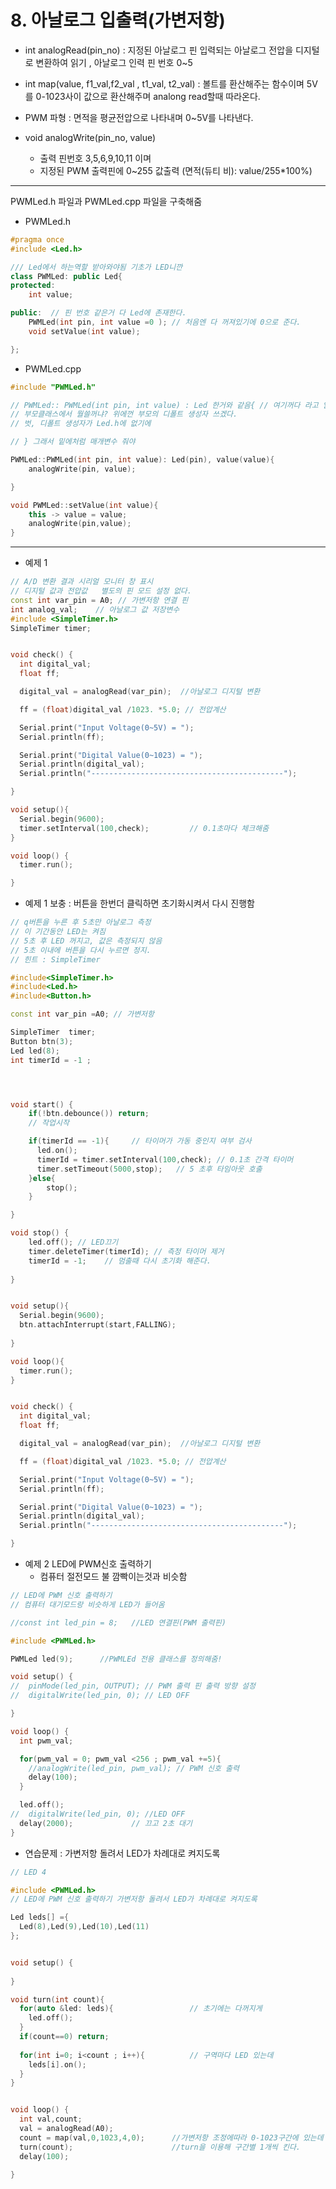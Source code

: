 # 8. 아날로그 입출력(가변저항)

- int analogRead(pin_no) : 지정된 아날로그 핀 입력되는 아날로그 전압을 디지털로 변환하여 읽기 , 아날로그 인력 핀 번호 0~5

- int map(value, f1_val,f2_val , t1_val, t2_val) : 볼트를 환산해주는 함수이며 5V를  0-1023사이 값으로 환산해주며 analong read할때 따라온다.

- PWM 파형 : 면적을 평균전압으로 나타내며 0~5V를 나타낸다.

- void analogWrite(pin_no, value)
  - 출력 핀번호 3,5,6,9,10,11 이며
  - 지정된 PWM 출력핀에 0~255 값출력 (면적(듀티 비): value/255*100%)

-----

PWMLed.h 파일과 PWMLed.cpp 파일을 구축해줌

- PWMLed.h

```c++
#pragma once
#include <Led.h>

/// Led에서 하는역할 받아와야됨 기초가 LED니깐
class PWMLed: public Led{
protected:
    int value;

public:  // 핀 번호 같은거 다 Led에 존재한다.
    PWMLed(int pin, int value =0 ); // 처음엔 다 꺼져있기에 0으로 준다.
    void setValue(int value);

};
```



- PWMLed.cpp

```c++
#include "PWMLed.h"

// PWMLed:: PWMLed(int pin, int value) : Led 한거와 같음{ // 여기꺼다 라고 알려주는 거!
// 부모클래스에서 뭘쓸꺼냐? 위에껀 부모의 디폴트 생성자 쓰겠다.
// 벗, 디폴트 생성자가 Led.h에 없기에

// } 그래서 밑에처럼 매개변수 줘야

PWMLed::PWMLed(int pin, int value): Led(pin), value(value){
    analogWrite(pin, value);

}

void PWMLed::setValue(int value){
    this -> value = value;
    analogWrite(pin,value);
}
```



-----



- 예제 1

```c++
// A/D 변환 결과 시리얼 모니터 창 표시
// 디지털 값과 전압값   별도의 핀 모드 설정 없다.
const int var_pin = A0; // 가변저항 연결 핀
int analog_val;    // 아날로그 값 저장변수
#include <SimpleTimer.h>
SimpleTimer timer;


void check() {
  int digital_val;
  float ff;

  digital_val = analogRead(var_pin);  //아날로그 디지털 변환

  ff = (float)digital_val /1023. *5.0; // 전압계산

  Serial.print("Input Voltage(0~5V) = ");
  Serial.println(ff);

  Serial.print("Digital Value(0~1023) = ");
  Serial.println(digital_val);
  Serial.println("-------------------------------------------");

}

void setup(){
  Serial.begin(9600);
  timer.setInterval(100,check);			// 0.1초마다 체크해줌
}

void loop() {
  timer.run();

}
```

- 예제 1 보충 : 버튼을 한번더 클릭하면 초기화시켜서 다시 진행함

```c++
// q버튼을 누른 후 5초만 아날로그 측정
// 이 기간동안 LED는 켜짐
// 5초 후 LED 꺼지고, 값은 측정되지 않음
// 5초 이내에 버튼을 다시 누르면 정지.
// 힌트 : SimpleTimer

#include<SimpleTimer.h>
#include<Led.h>
#include<Button.h>

const int var_pin =A0; // 가변저항

SimpleTimer  timer;
Button btn(3);
Led led(8);
int timerId = -1 ;




void start() {
    if(!btn.debounce()) return;
    // 작업시작

    if(timerId == -1){     // 타이머가 가동 중인지 여부 검사 
      led.on();
      timerId = timer.setInterval(100,check); // 0.1초 간격 타이머
      timer.setTimeout(5000,stop);   // 5 초후 타임아웃 호출
    }else{
        stop();
    }

}

void stop() {
    led.off(); // LED끄기
    timer.deleteTimer(timerId); // 측정 타이머 제거
    timerId = -1;    // 멈출때 다시 초기화 해준다.
    
}


void setup(){
  Serial.begin(9600);
  btn.attachInterrupt(start,FALLING);
  
}

void loop(){
  timer.run();
}


void check() {
  int digital_val;
  float ff;

  digital_val = analogRead(var_pin);  //아날로그 디지털 변환

  ff = (float)digital_val /1023. *5.0; // 전압계산

  Serial.print("Input Voltage(0~5V) = ");
  Serial.println(ff);

  Serial.print("Digital Value(0~1023) = ");
  Serial.println(digital_val);
  Serial.println("-------------------------------------------");

}
```

- 예제 2 LED에 PWM신호 출력하기
  - 컴퓨터 절전모드 불 깜빡이는것과 비슷함

```c++
// LED에 PWM 신호 출력하기
// 컴퓨터 대기모드랑 비슷하게 LED가 들어옴

//const int led_pin = 8;   //LED 연결핀(PWM 출력핀)

#include <PWMLed.h>

PWMLed led(9);		//PWMLEd 전용 클래스를 정의해줌!

void setup() {
//  pinMode(led_pin, OUTPUT); // PWM 출력 핀 출력 방향 설정
//  digitalWrite(led_pin, 0); // LED OFF

}

void loop() {
  int pwm_val;

  for(pwm_val = 0; pwm_val <256 ; pwm_val +=5){
    //analogWrite(led_pin, pwm_val); // PWM 신호 출력
    delay(100);
  }

  led.off();
//  digitalWrite(led_pin, 0); //LED OFF
  delay(2000);             // 끄고 2초 대기
}
```



- 연습문제 : 가변저항 돌려서 LED가 차례대로 켜지도록

```c++
// LED 4

#include <PWMLed.h>
// LED에 PWM 신호 출력하기 가변저항 돌려서 LED가 차례대로 켜지도록

Led leds[] ={
  Led(8),Led(9),Led(10),Led(11)
};


void setup() {
  
}

void turn(int count){
  for(auto &led: leds){					// 초기에는 다꺼지게
    led.off();
  }
  if(count==0) return;
    
  for(int i=0; i<count ; i++){			// 구역마다 LED 있는데
    leds[i].on();
  }
}


void loop() {
  int val,count;
  val = analogRead(A0);
  count = map(val,0,1023,4,0);		//가변저항 조정에따라 0-1023구간에 있는데 구간을 지날 때 마다 LED를 하나씩 킨다고 생각
  turn(count);						//turn을 이용해 구간별 1개씩 킨다.
  delay(100);

}
```

